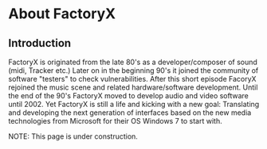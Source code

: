 # About FactoryX #

## Introduction ##

FactoryX is originated from the late 80's as a developer/composer of sound (midi, Tracker etc.) Later on in the beginning 90's it joined the community of software "testers" to check vulnerabilities. After this short episode FacoryX rejoined the music scene and related hardware/software development. Until the end of the 90's FactoryX moved to develop audio and video software until 2002. Yet FactoryX is still a life and kicking with a new goal: Translating and developing the next generation of interfaces based on the new media technologies from Microsoft for their OS Windows 7 to start with.

NOTE: This page is under construction.